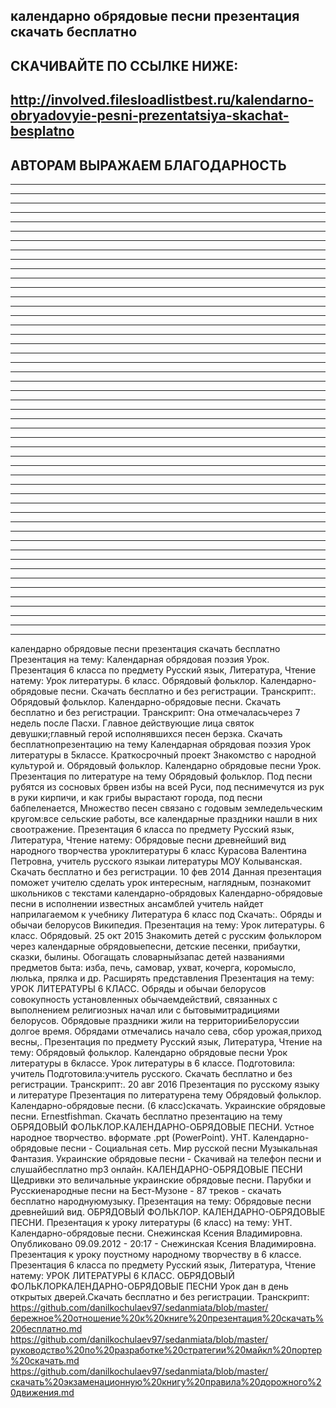 календарно обрядовые песни презентация скачать бесплатно
--------------------------------------------------
СКАЧИВАЙТЕ ПО ССЫЛКЕ НИЖЕ:
--------------------------------------------------
http://involved.filesloadlistbest.ru/kalendarno-obryadovyie-pesni-prezentatsiya-skachat-besplatno
--------------------------------------------------
АВТОРАМ ВЫРАЖАЕМ БЛАГОДАРНОСТЬ
--------------------------------------------------
--------------------------------------------------
--------------------------------------------------
--------------------------------------------------
--------------------------------------------------
--------------------------------------------------
--------------------------------------------------
--------------------------------------------------
--------------------------------------------------
--------------------------------------------------
--------------------------------------------------
--------------------------------------------------
--------------------------------------------------
--------------------------------------------------
--------------------------------------------------
--------------------------------------------------
--------------------------------------------------
--------------------------------------------------
--------------------------------------------------
--------------------------------------------------
--------------------------------------------------
--------------------------------------------------
--------------------------------------------------
--------------------------------------------------
--------------------------------------------------
--------------------------------------------------
--------------------------------------------------
--------------------------------------------------
--------------------------------------------------
--------------------------------------------------
--------------------------------------------------
--------------------------------------------------
--------------------------------------------------
--------------------------------------------------
--------------------------------------------------
--------------------------------------------------
--------------------------------------------------
--------------------------------------------------
--------------------------------------------------
--------------------------------------------------
--------------------------------------------------
--------------------------------------------------
--------------------------------------------------
--------------------------------------------------
--------------------------------------------------
--------------------------------------------------
--------------------------------------------------
--------------------------------------------------
--------------------------------------------------
--------------------------------------------------
календарно обрядовые песни презентация скачать бесплатно Презентация на тему: Календарная обрядовая поэзия Урок. Презентация 6 класса по предмету Русский язык, Литература, Чтение натему: Урок литературы. 6 класс. Обрядовый фольклор. Календарно-обрядовые песни. Скачать бесплатно и без регистрации.  Транскрипт:. Обрядовый фольклор. Календарно-обрядовые песни. Скачать бесплатно и без регистрации.  Транскрипт:  Она отмечаласьчерез 7 недель после Пасхи. Главное действующие лица святок  девушки;главный герой исполнявшихся песен  берзка.  Скачать бесплатнопрезентацию на тему Календарная обрядовая поэзия Урок литературы в 5классе. Краткосрочный проект Знакомство с народной культурой и. Обрядовый фольклор. Календарно  обрядовые песни Урок. Презентация по литературе на тему Обрядовый фольклор. Под песни рубятся из сосновых брвен избы на всей Руси, под песнимечутся из рук в руки кирпичи, и как грибы вырастают города, под песни бабпеленается,  Множество песен связано с годовым земледельческим кругом:все сельские работы, все календарные праздники нашли в них своотражение. Презентация 6 класса по предмету Русский язык, Литература, Чтение натему: Обрядовые песни  древнейший вид народного творчества уроклитературы 6 класс Курасова Валентина Петровна, учитель русского языкаи литературы МОУ Колыванская. Скачать бесплатно и без регистрации. 10 фев 2014  Данная презентация поможет учителю сделать урок интересным, наглядным, познакомит школьников с текстами календарно-обрядовых  Календарно-обрядовые песни в исполнении известных ансамблей учитель найдет наприлагаемом к учебнику  Литература 6 класс под  Скачать:. Обряды и обычаи белорусов  Википедия. Презентация на тему: Урок литературы. 6 класс. Обрядовый. 25 окт 2015  Знакомить детей с русским фольклором через календарные обрядовыепесни, детские песенки, прибаутки, сказки, былины.  Обогащать словарныйзапас детей названиями предметов быта: изба, печь, самовар, ухват, кочерга, коромысло, люлька, прялка и др.  Расширять представления
Презентация на тему: УРОК ЛИТЕРАТУРЫ 6 КЛАСС. Обряды и обычаи белорусов  совокупность установленных обычаемдействий, связанных с выполнением религиозных начал или с бытовымитрадициями белорусов. Обрядовые праздники жили на территорииБелоруссии долгое время. Обрядами отмечались начало сева, сбор урожая,приход весны,. Презентация по предмету Русский язык, Литература, Чтение на тему: Обрядовый фольклор. Календарно  обрядовые песни Урок литературы в 6классе. Урок литературы в 6 классе. Подготовила: учитель Подготовила:учитель русского. Скачать бесплатно и без регистрации.  Транскрипт:. 20 авг 2016  Презентация по русскому языку и литературе Презентация по литературена тему Обрядовый фольклор. Календарно-обрядовые песни. (6 класс)скачать. Украинские обрядовые песни. Ernestfishman. Скачать бесплатно презентацию на тему ОБРЯДОВЫЙ ФОЛЬКЛОР.КАЛЕНДАРНО-ОБРЯДОВЫЕ ПЕСНИ. Устное народное творчество. вформате .ppt (PowerPoint). УНТ. Календарно-обрядовые песни - Социальная сеть. Мир русской песни  Музыкальная Фантазия. Украинские обрядовые песни - Скачивай на телефон песни и слушайбесплатно mp3 онлайн.  КАЛЕНДАРНО-ОБРЯДОВЫЕ ПЕСНИ Щедривки это величальные украинские обрядовые песни. Парубки и  Русскиенародные песни на Бест-Музоне - 87 треков - скачать бесплатно народнуюмузыку. Презентация на тему: Обрядовые песни  древнейший вид. ОБРЯДОВЫЙ ФОЛЬКЛОР. КАЛЕНДАРНО-ОБРЯДОВЫЕ ПЕСНИ. Презентация к уроку литературы (6 класс) на тему: УНТ. Календарно-обрядовые песни. Снежинская Ксения Владимировна. Опубликовано 09.09.2012 - 20:17 - Снежинская Ксения Владимировна. Презентация к уроку поустному народному творчеству в 6 классе. Презентация 6 класса по предмету Русский язык, Литература, Чтение натему: УРОК ЛИТЕРАТУРЫ 6 КЛАСС. ОБРЯДОВЫЙ ФОЛЬКЛОРКАЛЕНДАРНО-ОБРЯДОВЫЕ ПЕСНИ Урок дан в день открытых дверей.Скачать бесплатно и без регистрации.  Транскрипт:
https://github.com/danilkochulaev97/sedanmiata/blob/master/бережное%20отношение%20к%20книге%20презентация%20скачать%20бесплатно.md
https://github.com/danilkochulaev97/sedanmiata/blob/master/руководство%20по%20разработке%20стратегии%20майкл%20портер%20скачать.md
https://github.com/danilkochulaev97/sedanmiata/blob/master/скачать%20экзаменационную%20книгу%20правила%20дорожного%20движения.md
